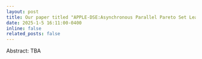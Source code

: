 ```yaml
---
layout: post
title: Our paper titled "APPLE-DSE:Asynchronous Parallel Pareto Set Learning for Microarchitecture Design Space Exploration" has been accepted with 2024 IEEE Transactions on Computer-Aided Design of Integrated Circuits and Systems!
date: 2025-1-5 16:11:00-0400
inline: false
related_posts: false
---
```

Abstract: TBA